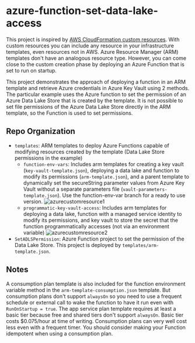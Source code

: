 # azure-function-set-data-lake-access

This project is inspired by [AWS CloudFormation custom resources](https://docs.aws.amazon.com/AWSCloudFormation/latest/UserGuide/template-custom-resources.html). 
With custom resources you can include any resource in your infrastructure templates, even resources not in AWS.
Azure Resource Manager (ARM) templates don't have an analogous resource type.
However, you can come close to the custom creation phase by deploying an Azure Function that is set to run on startup.

This project demonstrates the approach of deploying a function in an ARM template and retrieve Azure credentials in Azure Key Vault using 2 methods.
The particular example uses the Azure function to set the permission of an Azure Data Lake Store that is created by the template.
It is not possible to set file permissions of the Azure Data Lake Store directly in the ARM template, so the Function is used to set permissions.


## Repo Organization

- `templates`: ARM templates to deploy Azure Functions capable of modifying resources created by the template (Data Lake Store permissions in the example)
    - `function-env-vars`: Includes arm templates for creating a key vault (`key-vault-template.json`), deploying a data lake and function to modify its permissions (`arm-template.json`), and a parent template to dynamically set the secureString parameter values from Azure Key Vault without a separate parameters file (`vault-parameters-template.json`).  Use the function-env-var branch for a ready to use version.
![azurecustomresource1](https://user-images.githubusercontent.com/3911650/38169596-858402f4-352b-11e8-96b7-02ef029bd00a.png)
	- `programmatic-key-vault-access`: Includes arm templates for deploying a data lake, function with a managed service identity to modify its permissions, and key vault to store the secret that the function programmatically accesses (not via an environment variable)
![azurecustomresource2](https://user-images.githubusercontent.com/3911650/38169823-ca6ce33a-3531-11e8-9580-ff1abe6bf430.png)
- `SetADLSPermission`: Azure Function project to set the permission of the Data Lake Store. This project is deployed by `templates/arm-template.json`.

## Notes

A consumption plan template is also included for the function environment variable method in the `arm-template-consumption.json` template. 
But consumption plans don't support `alwaysOn` so you need to use a frequent schedule or external call to wake the function to have it run even with `RunOnStartup = true`.
The app service plan template requires at least a basic tier because free and shared tiers don't support `alwaysOn`. Basic tier costs $0.075/hour at time of writing.
Consumption plans can very well cost less even with a frequent timer.
You should consider making your Function idempotent when using a consumption plan.
